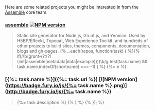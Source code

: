 Here are some related projects you might be interested in from the [Assemble](http://assemble.io) core team.

### [assemble](http://assemble.io) [![NPM version](https://badge.fury.io/js/assemble.png)](http://badge.fury.io/js/assemble)
> Static site generator for Node.js, Grunt.js, and Yeoman. Used by H5BP/Effeckt, Topcoat, Web Experience Toolkit, and hundreds of other projects to build sites, themes, components, documentation, blogs and gh-pages. {% _.each(repos, function(task) { %}{% if(/\b(grunt-(?:(?!(init|assemble|metadata|data|example))))\b/g.test(task.name) && task.name.indexOf(shortname) === -1) { %} {%= n %}
### [{%= task.name %}]({%= task.url %}) [![NPM version](https://badge.fury.io/js/{%= task.name %}.png)](http://badge.fury.io/js/{%= task.name %})
> {%= task.description %} {% } %} {% }); %}
